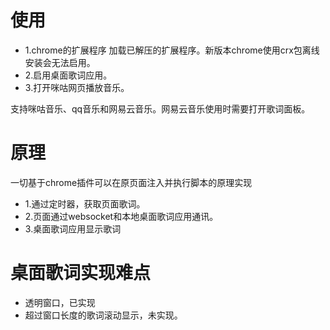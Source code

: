 # 使用
- 1.chrome的扩展程序 加载已解压的扩展程序。新版本chrome使用crx包离线安装会无法启用。
- 2.启用桌面歌词应用。
- 3.打开咪咕网页播放音乐。

支持咪咕音乐、qq音乐和网易云音乐。网易云音乐使用时需要打开歌词面板。

# 原理
一切基于chrome插件可以在原页面注入并执行脚本的原理实现

- 1.通过定时器，获取页面歌词。
- 2.页面通过websocket和本地桌面歌词应用通讯。
- 3.桌面歌词应用显示歌词

# 桌面歌词实现难点

- 透明窗口，已实现
- 超过窗口长度的歌词滚动显示，未实现。
